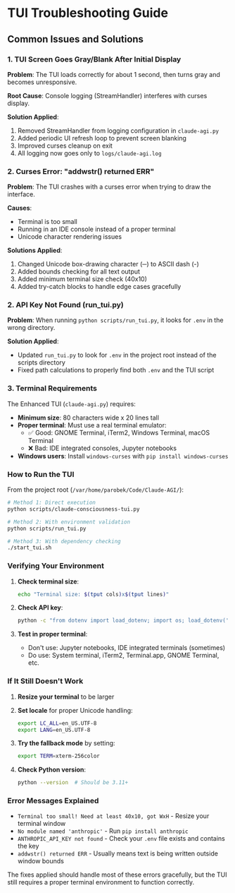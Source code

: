 # TUI Troubleshooting Guide

## Common Issues and Solutions

### 1. TUI Screen Goes Gray/Blank After Initial Display

**Problem**: The TUI loads correctly for about 1 second, then turns gray and becomes unresponsive.

**Root Cause**: Console logging (StreamHandler) interferes with curses display.

**Solution Applied**:
1. Removed StreamHandler from logging configuration in `claude-agi.py`
2. Added periodic UI refresh loop to prevent screen blanking
3. Improved curses cleanup on exit
4. All logging now goes only to `logs/claude-agi.log`

### 2. Curses Error: "addwstr() returned ERR"

**Problem**: The TUI crashes with a curses error when trying to draw the interface.

**Causes**:
- Terminal is too small
- Running in an IDE console instead of a proper terminal
- Unicode character rendering issues

**Solutions Applied**:
1. Changed Unicode box-drawing character (─) to ASCII dash (-)
2. Added bounds checking for all text output
3. Added minimum terminal size check (40x10)
4. Added try-catch blocks to handle edge cases gracefully

### 2. API Key Not Found (run_tui.py)

**Problem**: When running `python scripts/run_tui.py`, it looks for `.env` in the wrong directory.

**Solution Applied**:
- Updated `run_tui.py` to look for `.env` in the project root instead of the scripts directory
- Fixed path calculations to properly find both `.env` and the TUI script

### 3. Terminal Requirements

The Enhanced TUI (`claude-agi.py`) requires:
- **Minimum size**: 80 characters wide x 20 lines tall
- **Proper terminal**: Must use a real terminal emulator:
  - ✅ Good: GNOME Terminal, iTerm2, Windows Terminal, macOS Terminal
  - ❌ Bad: IDE integrated consoles, Jupyter notebooks
- **Windows users**: Install `windows-curses` with `pip install windows-curses`

### How to Run the TUI

From the project root (`/var/home/parobek/Code/Claude-AGI/`):

```bash
# Method 1: Direct execution
python scripts/claude-consciousness-tui.py

# Method 2: With environment validation
python scripts/run_tui.py

# Method 3: With dependency checking
./start_tui.sh
```

### Verifying Your Environment

1. **Check terminal size**:
   ```bash
   echo "Terminal size: $(tput cols)x$(tput lines)"
   ```

2. **Check API key**:
   ```bash
   python -c "from dotenv import load_dotenv; import os; load_dotenv('.env'); print('API key:', 'found' if 'ANTHROPIC_API_KEY' in os.environ else 'not found')"
   ```

3. **Test in proper terminal**:
   - Don't use: Jupyter notebooks, IDE integrated terminals (sometimes)
   - Do use: System terminal, iTerm2, Terminal.app, GNOME Terminal, etc.

### If It Still Doesn't Work

1. **Resize your terminal** to be larger
2. **Set locale** for proper Unicode handling:
   ```bash
   export LC_ALL=en_US.UTF-8
   export LANG=en_US.UTF-8
   ```

3. **Try the fallback mode** by setting:
   ```bash
   export TERM=xterm-256color
   ```

4. **Check Python version**:
   ```bash
   python --version  # Should be 3.11+
   ```

### Error Messages Explained

- `Terminal too small! Need at least 40x10, got WxH` - Resize your terminal window
- `No module named 'anthropic'` - Run `pip install anthropic`
- `ANTHROPIC_API_KEY not found` - Check your `.env` file exists and contains the key
- `addwstr() returned ERR` - Usually means text is being written outside window bounds

The fixes applied should handle most of these errors gracefully, but the TUI still requires a proper terminal environment to function correctly.
